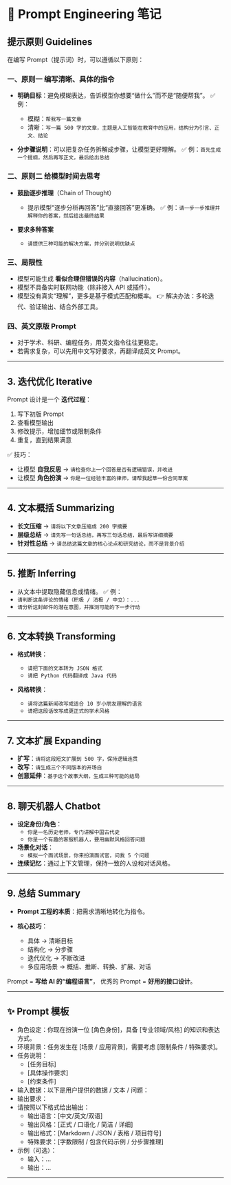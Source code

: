 # 📘 Prompt Engineering 笔记

## 提示原则 Guidelines

在编写 Prompt（提示词）时，可以遵循以下原则：

### 一、原则一 编写清晰、具体的指令

* **明确目标**：避免模糊表达，告诉模型你想要“做什么”而不是“随便帮我”。
  ✅ 例：

  * 模糊：`帮我写一篇文章`
  * 清晰：`写一篇 500 字的文章，主题是人工智能在教育中的应用，结构分为引言、正文、结论`

* **分步骤说明**：可以把复杂任务拆解成步骤，让模型更好理解。
  ✅ 例：`首先生成一个提纲，然后再写正文，最后给出总结`

### 二、原则二 给模型时间去思考

* **鼓励逐步推理**（Chain of Thought）

  * 提示模型“逐步分析再回答”比“直接回答”更准确。
    ✅ 例：`请一步一步推理并解释你的答案，然后给出最终结果`

* **要求多种答案**

  * `请提供三种可能的解决方案，并分别说明优缺点`

### 三、局限性

* 模型可能生成 **看似合理但错误的内容**（hallucination）。
* 模型不具备实时联网功能（除非接入 API 或插件）。
* 模型没有真实“理解”，更多是基于模式匹配和概率。
  👉 解决办法：多轮迭代、验证输出、结合外部工具。

### 四、英文原版 Prompt

* 对于学术、科研、编程任务，用英文指令往往更稳定。
* 若需求复杂，可以先用中文写好要求，再翻译成英文 Prompt。

---

## 3. 迭代优化 Iterative

Prompt 设计是一个 **迭代过程**：

1. 写下初版 Prompt
2. 查看模型输出
3. 修改提示，增加细节或限制条件
4. 重复，直到结果满意

✅ 技巧：

* 让模型 **自我反思** → `请检查你上一个回答是否有逻辑错误，并改进`
* 让模型 **角色扮演** → `你是一位经验丰富的律师，请帮我起草一份合同草案`

---

## 4. 文本概括 Summarizing

* **长文压缩** → `请将以下文章压缩成 200 字摘要`
* **层级总结** → `请先写一句话总结，再写三句话总结，最后写详细摘要`
* **针对性总结** → `请总结这篇文章的核心论点和研究结论，而不是背景介绍`

---

## 5. 推断 Inferring

* 从文本中提取隐藏信息或情绪。
  ✅ 例：
* `请判断这条评论的情绪（积极 / 消极 / 中立）：...`
* `请分析这封邮件的潜在意图，并推测可能的下一步行动`

---

## 6. 文本转换 Transforming

* **格式转换**：

  * `请把下面的文本转为 JSON 格式`
  * `请把 Python 代码翻译成 Java 代码`
* **风格转换**：

  * `请将这篇新闻改写成适合 10 岁小朋友理解的语言`
  * `请把这段话改写成更正式的学术风格`

---

## 7. 文本扩展 Expanding

* **扩写**：`请将这段短文扩展到 500 字，保持逻辑连贯`
* **改写**：`请生成三个不同版本的开场白`
* **创意延伸**：`基于这个故事大纲，生成三种可能的结局`

---
## 8. 聊天机器人 Chatbot
* **设定身份/角色**：
  * `你是一名历史老师，专门讲解中国古代史`
  * `你是一个有趣的客服机器人，要用幽默风格回答问题`
* **场景化对话**：
  * `模拟一个面试场景，你来扮演面试官，问我 5 个问题`
* **连续记忆**：通过上下文管理，保持一致的人设和对话风格。
---

## 9. 总结 Summary

* **Prompt 工程的本质**：把需求清晰地转化为指令。
* **核心技巧**：

  * 具体 → 清晰目标
  * 结构化 → 分步骤
  * 迭代优化 → 不断改进
  * 多应用场景 → 概括、推断、转换、扩展、对话

Prompt = **写给 AI 的“编程语言”**，
优秀的 Prompt = **好用的接口设计**。

---

## ✨ Prompt 模板
* 角色设定：你现在扮演一位 [角色身份]，具备 [专业领域/风格] 的知识和表达方式。
* 环境背景：任务发生在 [场景 / 应用背景]，需要考虑 [限制条件 / 特殊要求]。
* 任务说明：
  * [任务目标]  
  * [具体操作要求]  
  * [约束条件]
* 输入数据：以下是用户提供的数据 / 文本 / 问题：  
* 输出要求：
 * 请按照以下格式给出输出：  
    - 输出语言：[中文/英文/双语]  
    - 输出风格：[正式 / 口语化 / 简洁 / 详细]  
    - 输出格式：[Markdown / JSON / 表格 / 项目符号]  
    - 特殊要求：[字数限制 / 包含代码示例 / 分步骤推理]
* 示例（可选）：
   - 输入：...  
   - 输出：...  

 

---

